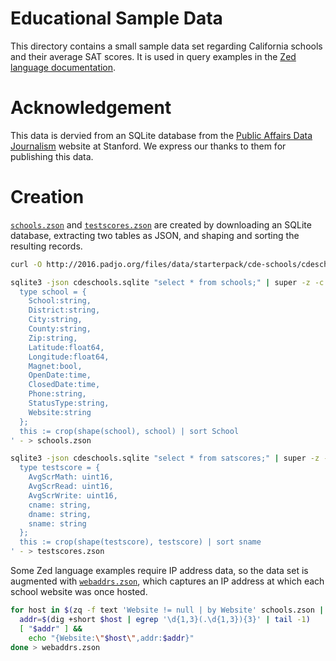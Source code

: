 # Educational Sample Data

This directory contains a small sample data set regarding California
schools and their average SAT scores.  It is used in query examples in
the [Zed language documentation](../../docs/language/README.md).


# Acknowledgement

This data is dervied from an SQLite database from the
[Public Affairs Data Journalism](http://2016.padjo.org/tutorials/sqlite-data-starterpacks/)
website at Stanford. We express our thanks to them for publishing
this data.

# Creation

[`schools.zson`](schools.zson) and [`testscores.zson`](testscores.zson)
are created by downloading an SQLite database, extracting two tables as
JSON, and shaping and sorting the resulting records.

```sh
curl -O http://2016.padjo.org/files/data/starterpack/cde-schools/cdeschools.sqlite

sqlite3 -json cdeschools.sqlite "select * from schools;" | super -z -c '
  type school = {
    School:string,
    District:string,
    City:string,
    County:string,
    Zip:string,
    Latitude:float64,
    Longitude:float64,
    Magnet:bool,
    OpenDate:time,
    ClosedDate:time,
    Phone:string,
    StatusType:string,
    Website:string
  };
  this := crop(shape(school), school) | sort School
' - > schools.zson

sqlite3 -json cdeschools.sqlite "select * from satscores;" | super -z -c '
  type testscore = {
    AvgScrMath: uint16,
    AvgScrRead: uint16,
    AvgScrWrite: uint16,
    cname: string,
    dname: string,
    sname: string
  };
  this := crop(shape(testscore), testscore) | sort sname
' - > testscores.zson
```

Some Zed language examples require IP address data, so the data set is
augmented with [`webaddrs.zson`](webaddrs.zson), which captures an IP
address at which each school website was once hosted.

```sh
for host in $(zq -f text 'Website != null | by Website' schools.zson | sed -e 's|http://||' -e 's|/.*||' | sort -u); do
  addr=$(dig +short $host | egrep '\d{1,3}(.\d{1,3}){3}' | tail -1)
  [ "$addr" ] &&
    echo "{Website:\"$host\",addr:$addr}"
done > webaddrs.zson
```
